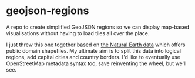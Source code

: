 geojson-regions
===============

A repo to create simplified GeoJSON regions so we can display map-based visualisations without having to load tiles all over the place.

I just threw this one together based on [the Natural Earth data](http://www.naturalearthdata.com/) which offers public domain shapefiles. My ultimate aim is to split this data into logical regions, add capital cities and country borders. I'd like to eventually use OpenStreetMap metadata syntax too, save reinventing the wheel, but we'll see.